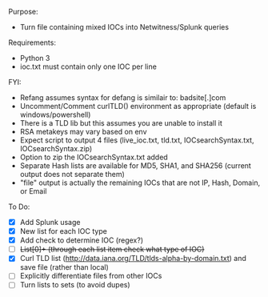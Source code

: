 Purpose:
 - Turn file containing mixed IOCs into Netwitness/Splunk queries  
 
Requirements:
 - Python 3
 - ioc.txt must contain only one IOC per line

FYI:
 - Refang assumes syntax for defang is similair to: badsite[.]com
 - Uncomment/Comment curlTLD() environment as appropriate (default is windows/powershell)
 - There is a TLD lib but this assumes you are unable to install it
 - RSA metakeys may vary based on env
 - Expect script to output 4 files (live_ioc.txt, tld.txt, IOCsearchSyntax.txt, IOCsearchSyntax.zip)
 - Option to zip the IOCsearchSyntax.txt added
 - Separate Hash lists are available for MD5, SHA1, and SHA256 (current output does not separate them) 
 - "file" output is actually the remaining IOCs that are not IP, Hash, Domain, or Email  

To Do:
 - [x] Add Splunk usage
 - [X] New list for each IOC type
 - [X] Add check to determine IOC (regex?)
 - [ ] ~~List[0]+ (through each list item check what type of IOC)~~
 - [x] Curl TLD list (http://data.iana.org/TLD/tlds-alpha-by-domain.txt) and save file (rather than local)
 - [ ] Explicitly differentiate files from other IOCs 
 - [ ] Turn lists to sets (to avoid dupes)
